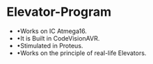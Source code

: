 # Elevator-Program

- •Works on IC Atmega16.  
- •It is Built in CodeVisionAVR.
- •Stimulated in Proteus.
- •Works on the principle of real-life Elevators.
